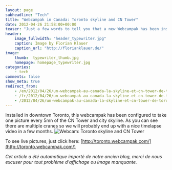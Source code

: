 ```yaml
---
layout: page
subheadline: "Tech"
title: "Webcampak in Canada: Toronto skyline and CN Tower"
date: 2012-04-26 21:58:00+00:00
teaser: "Just a few words to tell you that a new Webcampak has been installed in North America."
header:
    image_fullwidth: "header_typewriter.jpg"
    caption: Image by Florian Klauer
    caption_url: "http://florianklauer.de/"
image:
    thumb:  typewriter_thumb.jpg
    homepage: homepage_typewriter.jpg
categories:
    - tech
comments: false
show_meta: true
redirect_from:
    - /en/2012/04/26/un-webcampak-au-canada-la-skyline-et-cn-tower-de-toronto/
    - /fr/2012/04/26/un-webcampak-au-canada-la-skyline-et-cn-tower-de-toronto/
    - /2012/04/26/un-webcampak-au-canada-la-skyline-et-cn-tower-de-toronto/
---
```

Installed in downtown Toronto, this webcampak has been configured to take one picture every 5mn of the CN Tower and city skyline. As you can see there are multiple cranes so we will probably end up with a nice timelapse video in a few months.
![Webcam: Toronto skyline and CN Tower](http://toronto.webcampak.com/webcam-640x360.jpg)

To see live pictures, just click here: [http://toronto.webcampak.com/](http://toronto.webcampak.com/)

_Cet article a été automatique importé de notre ancien blog, merci de nous excuser pour tout problème d'affichage ou image manquante._
